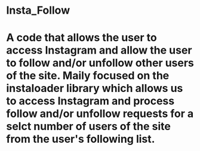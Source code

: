 # Insta_Follow
# A code that allows the user to access Instagram and allow the user to follow and/or unfollow other users of the site. Maily focused on the instaloader library which allows us to access Instagram and process follow and/or unfollow requests for a selct number of users of the site from the user's following list.
